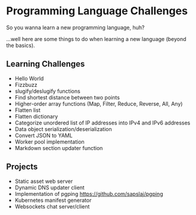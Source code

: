 # Programming Language Challenges

So you wanna learn a new programming language, huh?

...well here are some things to do when learning a new language (beyond the basics).

## Learning Challenges

- Hello World
- Fizzbuzz
- slugify/deslugify functions
- Find shortest distance between two points
- Higher-order array functions (Map, Filter, Reduce, Reverse, All, Any)
- Flatten list
- Flatten dictionary
- Categorize unordered list of IP addresses into IPv4 and IPv6 addresses
- Data object serialization/deserialization
- Convert JSON to YAML
- Worker pool implementation
- Markdown section updater function

## Projects

- Static asset web server
- Dynamic DNS updater client
- Implementation of pgping https://github.com/sapslaj/pgping
- Kubernetes manifest generator
- Websockets chat server/client
